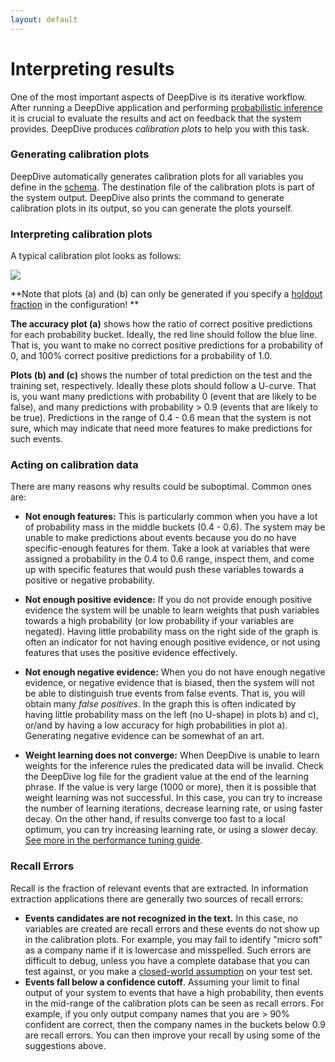 ```yaml
---
layout: default
---
```


# Interpreting results

One of the most important aspects of DeepDive is its iterative workflow. After running a DeepDive application and performing [probabilistic inference](/doc/general/probabilistic_inference.html) it is crucial to evaluate the results and act on feedback that the system provides. DeepDive produces *calibration plots* to help you with this task.

### Generating calibration plots

DeepDive automatically generates calibration plots for all variables you define in the [schema](/doc/schema.html). The destination file of the calibration plots is part of the system output. DeepDive also prints the command to generate calibration plots in its output, so you can generate the plots yourself. 

### Interpreting calibration plots

A typical calibration plot looks as follows:

![]({{site.baseurl}}/images/calibration_example.png)

**Note that plots (a) and (b) can only be generated if you specify a [holdout fraction](/doc/calibration.html) in the configuration! **

**The accuracy plot (a)** shows how the ratio of correct positive predictions for each probability bucket. Ideally, the red line should follow the blue line. That is, you want to make no correct positive predictions for a probability of 0, and 100% correct positive predictions for a probability of 1.0.

**Plots (b) and (c)** shows the number of total prediction on the test and the training set, respectively. Ideally these plots should follow a U-curve. That is, you want many predictions with probability 0 (event that are likely to be false), and many predictions with probability > 0.9 (events that are likely to be true). Predictions in the range of 0.4 - 0.6 mean that the system is not sure, which may indicate that need more features to make predictions for such events.

### Acting on calibration data

There are many reasons why results could be suboptimal. Common ones are:

- **Not enough features:** This is particularly common when you have a lot of probability mass in the middle buckets (0.4 - 0.6). The system may be unable to make predictions about events because you do no have specific-enough features for them. Take a look at variables that were assigned a probability in the 0.4 to 0.6 range, inspect them, and come up with specific features that would push these variables towards a positive or negative probability.

- **Not enough positive evidence:** If you do not provide enough positive evidence the system will be unable to learn weights that push variables towards a high probability (or low probability if your variables are negated). Having little probability mass on the right side of the graph is often an indicator for not having enough positive evidence, or not using features that uses the positive evidence effectively.

- **Not enough negative evidence:** When you do not have enough negative evidence, or negative evidence that is biased, then the system will not be able to distinguish true events from false events. That is, you will obtain many *false positives*. In the graph this is often indicated by having little probability mass on the left (no U-shape) in plots b) and c), or/and by having a low accuracy for high probabilities in plot a). Generating negative evidence can be somewhat of an art.

- **Weight learning does not converge:** When DeepDive is unable to learn weights for the inference rules the predicated data will be invalid. Check the DeepDive log file for the gradient value at the end of the learning phrase. If the value is very large (1000 or more), then it is possible that weight learning was not successful. In this case, you can try to increase the number of learning iterations, decrease learning rate, or using faster decay. On the other hand, if results converge too fast to a local optimum, you can try increasing learning rate, or using a slower decay. [See more in the performance tuning guide](/doc/performance.html). 


### Recall Errors

Recall is the fraction of relevant events that are extracted. In information extraction applications there are generally two sources of recall errors:

- **Events candidates are not recognized in the text.** In this case, no variables are created are recall errors and these events do not show up in the calibration plots. For example, you may fail to identify "micro soft" as a company name if it is lowercase and misspelled. Such errors are difficult to debug, unless you have a complete database that you can test  against, or you make a [closed-world assumption](Closed_world_assumption) on your test set.
- **Events fall below a confidence cutoff**. Assuming your limit to final output of your system to events that have a high probability, then events in the mid-range of the calibration plots can be seen as recall errors. For example, if you only output company names that you are > 90% confident are correct, then the company names in the buckets below 0.9 are recall errors. You can then improve your recall by using some of the suggestions above.




